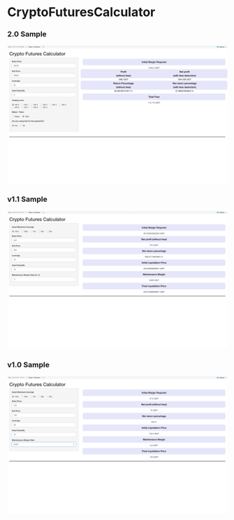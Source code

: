 # CryptoFuturesCalculator

### 2.0 Sample
![V2.0](docs/images/v2.0.png)

### v1.1 Sample
![V1.1](docs/images/v1.1.png)

### v1.0 Sample
![V1.0](docs/images/v1.0.png)
